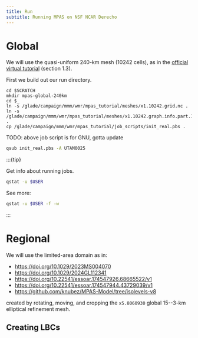 ```yaml
---
title: Run
subtitle: Running MPAS on NSF NCAR Derecho
---
```


# Global

We will use the quasi-uniform 240-km mesh (10242 cells),
as in the [official virtual tutorial](https://www2.mmm.ucar.edu/projects/mpas/tutorial/Virtual2025/)
(section 1.3).

First we build out our run directory.

```{code} bash
cd $SCRATCH
mkdir mpas-global-240km
cd $_
ln -s /glade/campaign/mmm/wmr/mpas_tutorial/meshes/x1.10242.grid.nc .
ln -s /glade/campaign/mmm/wmr/mpas_tutorial/meshes/x1.10242.graph.info.part.16 .
cp /glade/campaign/mmm/wmr/mpas_tutorial/job_scripts/init_real.pbs .
```

TODO: above job script is for GNU, gotta update

```bash
qsub init_real.pbs -A UTAM0025
```

:::{tip}

Get info about running jobs.

```bash
qstat -u $USER
```

See more:

```bash
qstat -u $USER -f -w
```

:::

# Regional

We will use the limited-area domain as in:

- https://doi.org/10.1029/2023MS004070
- https://doi.org/10.1029/2024GL112341
- https://doi.org/10.22541/essoar.174547926.68665522/v1
- https://doi.org/10.22541/essoar.174547944.43729039/v1
- https://github.com/knubez/MPAS-Model/tree/isolevels-v8

created by rotating, moving, and cropping the `x5.8060930` global 15--3-km elliptical refinement mesh.

## Creating LBCs
